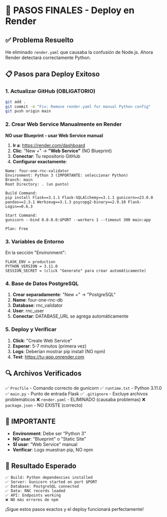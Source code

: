 # 🎯 PASOS FINALES - Deploy en Render

## ✅ Problema Resuelto

He eliminado `render.yaml` que causaba la confusión de Node.js. Ahora Render detectará correctamente Python.

## 📋 Pasos para Deploy Exitoso

### 1. Actualizar GitHub (OBLIGATORIO)

```bash
git add .
git commit -m "Fix: Remove render.yaml for manual Python config"
git push origin main
```

### 2. Crear Web Service Manualmente en Render

**NO usar Blueprint - usar Web Service manual**

1. **Ir a**: https://render.com/dashboard
2. **Clic**: "New +" → **"Web Service"** (NO Blueprint)
3. **Conectar**: Tu repositorio GitHub
4. **Configurar exactamente**:

```
Name: four-one-rnc-validator
Environment: Python 3 (IMPORTANTE: seleccionar Python)
Branch: main
Root Directory: . (un punto)

Build Command:
pip install Flask==3.1.1 Flask-SQLAlchemy==3.1.1 gunicorn==23.0.0 pandas==2.3.1 Werkzeug==3.1.3 psycopg2-binary==2.9.10 Flask-Login==0.6.3

Start Command:
gunicorn --bind 0.0.0.0:$PORT --workers 1 --timeout 300 main:app

Plan: Free
```

### 3. Variables de Entorno

En la sección "Environment":

```
FLASK_ENV = production
PYTHON_VERSION = 3.11.0
SESSION_SECRET = (click "Generate" para crear automáticamente)
```

### 4. Base de Datos PostgreSQL

1. **Crear separadamente**: "New +" → "PostgreSQL"
2. **Name**: four-one-rnc-db
3. **Database**: rnc_validator
4. **User**: rnc_user
5. **Conectar**: DATABASE_URL se agrega automáticamente

### 5. Deploy y Verificar

1. **Click**: "Create Web Service"
2. **Esperar**: 5-7 minutos (primera vez)
3. **Logs**: Deberían mostrar pip install (NO npm)
4. **Test**: https://tu-app.onrender.com

## 🔍 Archivos Verificados

✅ `Procfile` - Comando correcto de gunicorn
✅ `runtime.txt` - Python 3.11.0
✅ `main.py` - Punto de entrada Flask
✅ `.gitignore` - Excluye archivos problemáticos
❌ `render.yaml` - ELIMINADO (causaba problemas)
❌ `package.json` - NO EXISTE (correcto)

## 🚨 IMPORTANTE

- **Environment**: Debe ser "Python 3" 
- **NO usar**: "Blueprint" o "Static Site"
- **SÍ usar**: "Web Service" manual
- **Verificar**: Logs muestran pip, NO npm

## 🎉 Resultado Esperado

```
✅ Build: Python dependencies installed
✅ Server: Gunicorn started on port $PORT
✅ Database: PostgreSQL connected
✅ Data: RNC records loaded
✅ API: Endpoints working
❌ NO más errores de npm
```

¡Sigue estos pasos exactos y el deploy funcionará perfectamente!